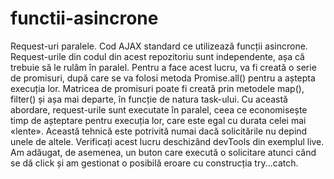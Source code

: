 # functii-asincrone

Request-uri paralele.
 Cod AJAX standard ce utilizează funcții asincrone.
   Request-urile din codul din acest repozitoriu sunt independente, așa că trebuie să le rulăm în paralel. Pentru a face acest lucru, va fi creată o serie de promisuri, după care se va folosi metoda Promise.all() pentru a aștepta execuția lor. Matricea de promisuri poate fi creată prin metodele map(), filter() și așa mai departe, în funcție de natura task-ului. Cu această abordare, request-urile sunt executate în paralel, ceea ce economisește timp de așteptare pentru execuția lor, care este egal cu durata celei mai «lente». Această tehnică este potrivită numai dacă solicitările nu depind unele de altele. Verificați acest lucru deschizând devTools din exemplul live. Am adăugat, de asemenea, un buton care execută o solicitare atunci când se dă click și am gestionat o posibilă eroare cu construcția try...catch. 
